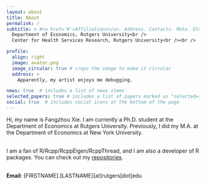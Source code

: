 ```yaml
---
layout: about
title: About
permalink: /
subtitle: > #<a href='#'>Affiliations</a>. Address. Contacts. Moto. Etc.
  Department of Economics, Rutgers University<br />
  Center for Health Services Research, Rutgers University<br /><br />

profile:
  align: right
  image: avatar.png
  image_circular: true # crops the image to make it circular
  address: >
    Apparently, my artist enjoys me debugging.

news: true  # includes a list of news items
selected_papers: true # includes a list of papers marked as "selected={true}"
social: true  # includes social icons at the bottom of the page
---
```


Hi, my name is Fangzhou Xie. I am currently a Ph.D. student at the Department of
Economics at Rutgers University.
Previously, I did my M.A. at the Department of Economics at New York University.<br /><br />

I am a fan of R/Rcpp/RcppEigen/RcppThread, and I am also a developer of R packages. 
You can check out my <a href='repositories'>repositories</a>.<br /><br />


**Email**: [FIRSTNAME].[LASTNAME][at]rutgers[dot]edu<br /><br />
